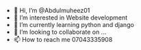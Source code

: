 - 👋 Hi, I’m @Abdulmuheez01
- 👀 I’m interested in Website development
- 🌱 I’m currently learning python and django
- 💞️ I’m looking to collaborate on ...
- 📫 How to reach me 07043335908

<!---
Abdulmuheez01/Abdulmuheez01 is a ✨ special ✨ repository because its `README.md` (this file) appears on your GitHub profile.
You can click the Preview link to take a look at your changes.
--->
